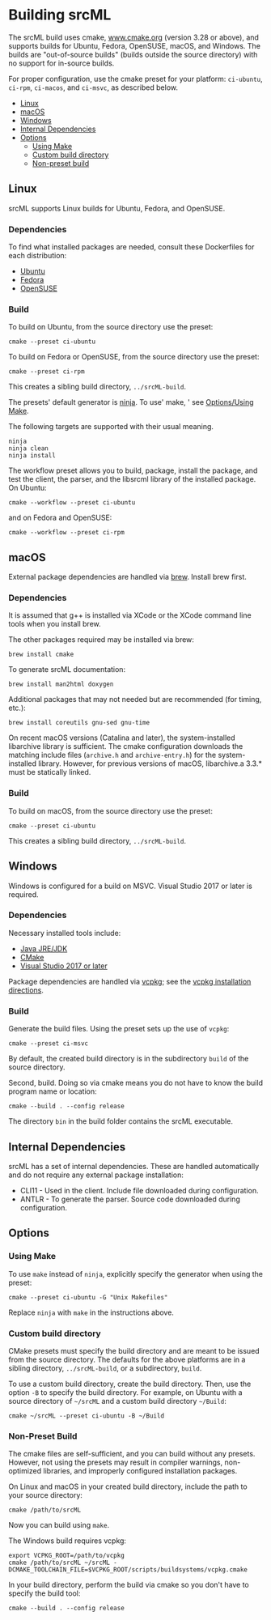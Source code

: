 # Building srcML

The srcML build uses cmake, www.cmake.org (version 3.28 or above), and supports
builds for Ubuntu, Fedora, OpenSUSE, macOS, and Windows. The builds are "out-of-source builds" (builds outside the source directory) with no support for in-source builds.

For proper configuration, use the cmake preset for your platform: `ci-ubuntu`, `ci-rpm`, `ci-macos`, and `ci-msvc`, as described below.

* [Linux](#linux)
* [macOS](#macos)
* [Windows](#windows)
* [Internal Dependencies](#internal-dependencies)
* [Options](#options)
    * [Using Make](#using-cmake)
    * [Custom build directory](#custom-build-directory)
    * [Non-preset build](#non-preset-build)

## Linux

srcML supports Linux builds for Ubuntu, Fedora, and OpenSUSE.

### Dependencies

To find what installed packages are needed, consult these Dockerfiles for
each distribution:

* [Ubuntu](./docker/ubuntu/Dockerfile)
* [Fedora](./docker/fedora/Dockerfile)
* [OpenSUSE](./docker/opensuse/Dockerfile)

### Build

To build on Ubuntu, from the source directory use the preset:

```console
cmake --preset ci-ubuntu
```

To build on Fedora or OpenSUSE, from the source directory use the preset:

```console
cmake --preset ci-rpm
```

This creates a sibling build directory, `../srcML-build`.

The presets' default generator is [ninja](https://ninja-build.org). To use' make, ' see [Options/Using Make]().

The following targets are supported with their usual meaning.

```console
ninja
ninja clean
ninja install
```

The workflow preset allows you to build, package, install the package, and test the client, the parser, and the libsrcml library of the installed package. On Ubuntu:

```console
cmake --workflow --preset ci-ubuntu
```

and on Fedora and OpenSUSE:

```console
cmake --workflow --preset ci-rpm
```

## macOS

External package dependencies are handled via [brew](https://brew.sh). Install brew first.

### Dependencies

It is assumed that g++ is installed via XCode or the XCode command line tools when you install brew.

The other packages required may be installed via brew:

```console
brew install cmake
```

To generate srcML documentation:

```console
brew install man2html doxygen
```

Additional packages that may not needed but are recommended (for timing, etc.):

```
brew install coreutils gnu-sed gnu-time
```

On recent macOS versions (Catalina and later), the system-installed libarchive library is sufficient. The cmake configuration downloads the matching include files (`archive.h` and `archive-entry.h`) for the system-installed library. However, for previous versions of macOS, libarchive.a 3.3.* must be statically linked.

### Build

To build on macOS, from the source directory use the preset:

```console
cmake --preset ci-ubuntu
```

This creates a sibling build directory, `../srcML-build`.

## Windows

Windows is configured for a build on MSVC. Visual Studio 2017 or later is required.

### Dependencies

Necessary installed tools include:

* [Java JRE/JDK](http://www.oracle.com/technetwork/java/javase/downloads/index.html)
* [CMake](http://www.cmake.org)
* [Visual Studio 2017 or later](https://www.visualstudio.com/downloads/)

Package dependencies are handled via [vcpkg](vcpkg.io); see the [vcpkg installation directions](https://learn.microsoft.com/en-us/vcpkg/get_started/get-started?pivots=shell-cmd).

### Build

Generate the build files. Using the preset sets up the use of `vcpkg`:

```console
cmake --preset ci-msvc
```

By default, the created build directory is in the subdirectory `build` of the source directory.

Second, build. Doing so via cmake means you do not have to know the build program name or location:

```console
cmake --build . --config release
```

The directory `bin` in the build folder contains the srcML executable.

## Internal Dependencies

srcML has a set of internal dependencies. These are handled automatically and do not require any external package installation:

* CLI11 - Used in the client. Include file downloaded during configuration.
* ANTLR - To generate the parser. Source code downloaded during configuration.

## Options

### Using Make

To use `make` instead of `ninja`, explicitly specify the generator when using the preset:

```console
cmake --preset ci-ubuntu -G "Unix Makefiles"
```

Replace `ninja` with `make` in the instructions above.

### Custom build directory

CMake presets must specify the build directory and are meant to be issued from the source directory. The defaults for the above platforms are in a sibling directory, `../srcML-build`, or a subdirectory, `build`.

To use a custom build directory, create the build directory. Then, use the option `-B` to specify the build directory. For example, on Ubuntu with a source directory of `~/srcML` and a custom build directory `~/Build`:

```console
cmake ~/srcML --preset ci-ubuntu -B ~/Build
```

### Non-Preset Build

The cmake files are self-sufficient, and you can build without any presets. However, not using the presets may result in compiler warnings, non-optimized libraries, and improperly configured installation packages.

On Linux and macOS in your created build directory, include the path to your source directory:

```console
cmake /path/to/srcML
```

Now you can build using `make`.

The Windows build requires vcpkg:

```console
export VCPKG_ROOT=/path/to/vcpkg
cmake /path/to/srcML ~/srcML -DCMAKE_TOOLCHAIN_FILE=$VCPKG_ROOT/scripts/buildsystems/vcpkg.cmake
```

In your build directory, perform the build via cmake so you don't have to specify the build tool:

```console
cmake --build . --config release
```
